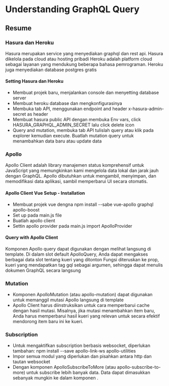 # Understanding GraphQL Query

## Resume

### Hasura dan Heroku
Hasura merupakan service yang menyediakan graphql dan rest api. Hasura dikelola pada cloud atau hosting pribadi
Heroku adalah platform cloud sebagai layanan yang mendukung beberapa bahasa pemrograman. Heroku juga menyediakan database postgres gratis

#### Setting Hasura dan Heroku
- Membuat projek baru, menjalankan console dan menyetting database server
- Membuat heroku database dan mengkonfigurasinya
- Membuka tab API, menggunakan endpoint and header x-hasura-admin-secret as header
- Membuat hasura public API dengan membuka Env vars, click HASURA_GRAPHQL_ADMIN_SECRET lalu click delete icon
- Query and mutation, membuka tab API tulislah query atau klik pada explorer kemudian execute. Buatlah mutation query untuk menambahkan data baru atau update data

### Apollo
Apollo Client adalah library manajemen status komprehensif untuk JavaScript yang memungkinkan kami mengelola data lokal dan jarak jauh dengan GraphQL. Apollo dibutuhkan untuk mengambil, menyimpan, dan memodifikasi data aplikasi, sambil memperbarui UI secara otomatis.

#### Apollo Client Vue Setup - Installation
- Membuat projek vue dengna npm install --sabe vue-apollo graphql apollo-boost
- Set up pada main.js file
- Buatlah apollo client
- Settin apollo provider pada main.js import ApolloProvider

#### Query with Apollo Client
Komponen Apollo query dapat digunakan dengan melihat langsung di template. Di dalam slot default ApolloQuery, Anda dapat mengakses berbagai data slot tentang kueri yang ditonton
Fungsi diteruskan ke prop, kueri yang mendapatkan tag gql sebagai argumen, sehingga dapat menulis dokumen GraphQL secara langsung

### Mutation
- Komponen ApolloMutation (atau apollo-mutation) dapat digunakan untuk memanggil mutasi Apollo langsung di template 
- Apollo Client harus diinstruksikan untuk cara memperbarui cache dengan hasil mutasi. Misalnya, jika mutasi menambahkan item baru, Anda harus memperbarui hasil kueri yang relevan untuk secara efektif mendorong item baru ini ke kueri.

### Subscription
- Untuk mengaktifkan subscription berbasis websocket, diperlukan tambahan:
npm install --save apollo-link-ws apollo-utilities
- Impor semua modul yang diperlukan dan pisahkan antara http dan tautan websocket
- Dengan komponen ApolloSubscribeToMore (atau apollo-subscribe-to-more) untuk subscribe lebih banyak data. Data dapat dimasukkan sebanyak mungkin ke dalam komponen <ApolloQuery>.
